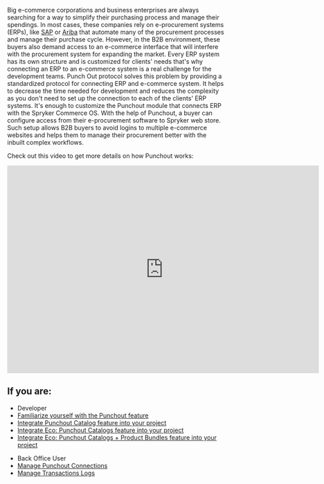 Big e-commerce corporations and business enterprises are always searching for a way to simplify their purchasing process and manage their spendings. In most cases, these companies rely on e-procurement systems (ERPs), like [SAP](https://www.sap.com/index.html) or [Ariba](https://www.ariba.com/) that automate many of the procurement processes and manage their purchase cycle. However, in the B2B environment, these buyers also demand access to an e-commerce interface that will interfere with the procurement system for expanding the market.
Every ERP system has its own structure and is customized for clients' needs that's why connecting an ERP to an e-commerce system is a real challenge for the development teams. Punch Out protocol solves this problem by providing a standardized protocol for connecting ERP and e-commerce system. It helps to decrease the time needed for development and reduces the complexity as you don't need to set up the connection to each of the clients' ERP systems. It's enough to customize the Punchout module that connects ERP with the Spryker Commerce OS.
With the help of Punchout, a buyer can configure access from their e-procurement software to Spryker web store. Such setup allows B2B buyers to avoid logins to multiple e-commerce websites and helps them to manage their procurement better with the inbuilt complex workflows. 

Check out this video to get more details on how Punchout works:
<iframe src="https://fast.wistia.net/embed/iframe/ntehv57yxb" title="Punchout" allowtransparency="true" frameborder="0" scrolling="no" class="wistia_embed" name="wistia_embed" allowfullscreen="0" mozallowfullscreen="0" webkitallowfullscreen="0" oallowfullscreen="0" msallowfullscreen="0" width="720" height="480"></iframe>

## If you are:

<div class="mr-container">
    <div class="mr-list-container">
        <!-- col1 -->
        <div class="mr-col">
            <ul class="mr-list mr-list-green">
                <li class="mr-title">Developer</li>
                <li><a href="https://documentation.spryker.com/docs/punchout-feature-overview" class="mr-link">Familiarize yourself with the Punchout feature</a></li>
                <li><a href="https://documentation.spryker.com/docs/punchout-catalog-feature-integration" class="mr-link">Integrate Punchout Catalog feature into your project</a></li>
                <li><a href="https://documentation.spryker.com/docs/eco-punchout-catalogs-feature-integration" class="mr-link">Integrate Eco: Punchout Catalogs feature into your project</a></li>
                  <li><a href="https://documentation.spryker.com/docs/eco-punchout-catalogs-product-bundles-feature-integration" class="mr-link">Integrate Eco: Punchout Catalogs + Product Bundles feature into your project</a></li>
            </ul>
        </div>
         <!-- col2 -->
        <div class="mr-col">
            <ul class="mr-list mr-list-blue">
                <li class="mr-title"> Back Office User</li>
                <li><a href="https://documentation.spryker.com/docs/managing-punchout-connections" class="mr-link">Manage Punchout Connections</a></li>
                <li><a href="https://documentation.spryker.com/docs/managing-transactions-log" class="mr-link">Manage Transactions Logs</a></li>
            </ul>
        </div>
         </div>
</div>
